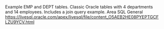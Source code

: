 Example EMP and DEPT tables. Classic Oracle tables with 4 departments and 14 employees. Includes a join query example.
Area
SQL General
https://livesql.oracle.com/apex/livesql/file/content_O5AEB2HE08PYEPTGCFLZU9YCV.html
